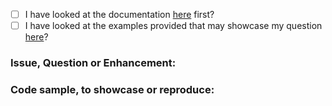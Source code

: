 - [ ] I have looked at the documentation [here](https://pkg.go.dev/github.com/go-playground/relay-client-go) first?
- [ ] I have looked at the examples provided that may showcase my question [here](/_examples)?

### Issue, Question or Enhancement:



### Code sample, to showcase or reproduce:

```go

```
